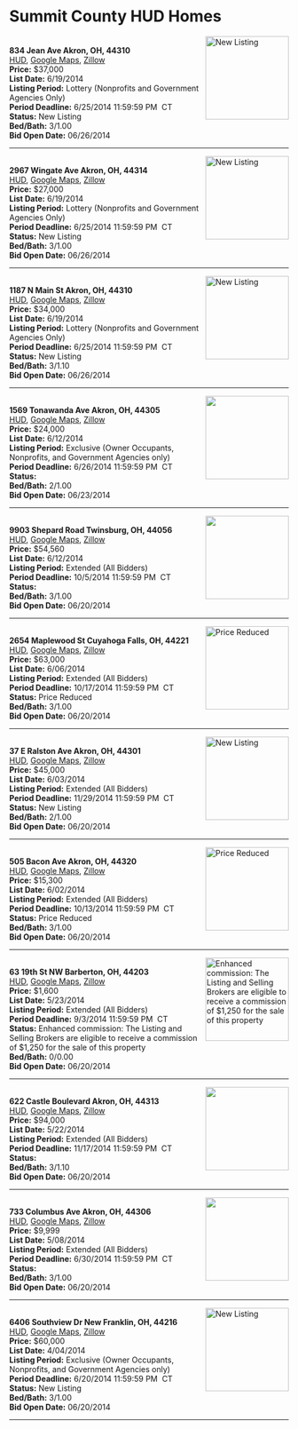 # Summit County HUD Homes

[<img alt="New Listing" src="https://www.hudhomestore.com/pages/ImageShow.aspx?Case=412-592365" align="right" style="height:150px;">](http://www.hudhomestore.com/Listing/PropertyDetails.aspx?caseNumber=412-592365)  
**834 Jean Ave Akron, OH, 44310**  
[HUD](http://www.hudhomestore.com/Listing/PropertyDetails.aspx?caseNumber=412-592365), [Google Maps](http://maps.google.com/maps?q=834+Jean+Ave+Akron%2C+OH%2C+44310), [Zillow](http://www.zillow.com/homes/834+Jean+Ave+Akron%2C+OH%2C+44310/)  
**Price:** $37,000  
**List Date:** 6/19/2014  
**Listing Period:** Lottery (Nonprofits and Government Agencies Only)  
**Period Deadline:** 6/25/2014 11:59:59 PM  CT  
**Status:** New Listing  
**Bed/Bath:** 3/1.00  
**Bid Open Date:** 06/26/2014

***

[<img alt="New Listing" src="https://www.hudhomestore.com/pages/ImageShow.aspx?Case=412-520662" align="right" style="height:150px;">](http://www.hudhomestore.com/Listing/PropertyDetails.aspx?caseNumber=412-520662)  
**2967 Wingate Ave Akron, OH, 44314**  
[HUD](http://www.hudhomestore.com/Listing/PropertyDetails.aspx?caseNumber=412-520662), [Google Maps](http://maps.google.com/maps?q=2967+Wingate+Ave+Akron%2C+OH%2C+44314), [Zillow](http://www.zillow.com/homes/2967+Wingate+Ave+Akron%2C+OH%2C+44314/)  
**Price:** $27,000  
**List Date:** 6/19/2014  
**Listing Period:** Lottery (Nonprofits and Government Agencies Only)  
**Period Deadline:** 6/25/2014 11:59:59 PM  CT  
**Status:** New Listing  
**Bed/Bath:** 3/1.00  
**Bid Open Date:** 06/26/2014

***

[<img alt="New Listing" src="https://www.hudhomestore.com/pages/ImageShow.aspx?Case=412-504837" align="right" style="height:150px;">](http://www.hudhomestore.com/Listing/PropertyDetails.aspx?caseNumber=412-504837)  
**1187 N Main St Akron, OH, 44310**  
[HUD](http://www.hudhomestore.com/Listing/PropertyDetails.aspx?caseNumber=412-504837), [Google Maps](http://maps.google.com/maps?q=1187+N+Main+St+Akron%2C+OH%2C+44310), [Zillow](http://www.zillow.com/homes/1187+N+Main+St+Akron%2C+OH%2C+44310/)  
**Price:** $34,000  
**List Date:** 6/19/2014  
**Listing Period:** Lottery (Nonprofits and Government Agencies Only)  
**Period Deadline:** 6/25/2014 11:59:59 PM  CT  
**Status:** New Listing  
**Bed/Bath:** 3/1.10  
**Bid Open Date:** 06/26/2014

***

[<img alt="" src="https://www.hudhomestore.com/pages/ImageShow.aspx?Case=412-534663" align="right" style="height:150px;">](http://www.hudhomestore.com/Listing/PropertyDetails.aspx?caseNumber=412-534663)  
**1569 Tonawanda Ave Akron, OH, 44305**  
[HUD](http://www.hudhomestore.com/Listing/PropertyDetails.aspx?caseNumber=412-534663), [Google Maps](http://maps.google.com/maps?q=1569+Tonawanda+Ave+Akron%2C+OH%2C+44305), [Zillow](http://www.zillow.com/homes/1569+Tonawanda+Ave+Akron%2C+OH%2C+44305/)  
**Price:** $24,000  
**List Date:** 6/12/2014  
**Listing Period:** Exclusive (Owner Occupants, Nonprofits, and Government Agencies only)  
**Period Deadline:** 6/26/2014 11:59:59 PM  CT  
**Status:**   
**Bed/Bath:** 2/1.00  
**Bid Open Date:** 06/23/2014

***

[<img alt="" src="https://www.hudhomestore.com/pages/ImageShow.aspx?Case=412-528427" align="right" style="height:150px;">](http://www.hudhomestore.com/Listing/PropertyDetails.aspx?caseNumber=412-528427)  
**9903 Shepard Road Twinsburg, OH, 44056**  
[HUD](http://www.hudhomestore.com/Listing/PropertyDetails.aspx?caseNumber=412-528427), [Google Maps](http://maps.google.com/maps?q=9903+Shepard+Road+Twinsburg%2C+OH%2C+44056), [Zillow](http://www.zillow.com/homes/9903+Shepard+Road+Twinsburg%2C+OH%2C+44056/)  
**Price:** $54,560  
**List Date:** 6/12/2014  
**Listing Period:** Extended (All Bidders)  
**Period Deadline:** 10/5/2014 11:59:59 PM  CT  
**Status:**   
**Bed/Bath:** 3/1.00  
**Bid Open Date:** 06/20/2014

***

[<img alt="Price Reduced" src="https://www.hudhomestore.com/pages/ImageShow.aspx?Case=412-654365" align="right" style="height:150px;">](http://www.hudhomestore.com/Listing/PropertyDetails.aspx?caseNumber=412-654365)  
**2654 Maplewood St Cuyahoga Falls, OH, 44221**  
[HUD](http://www.hudhomestore.com/Listing/PropertyDetails.aspx?caseNumber=412-654365), [Google Maps](http://maps.google.com/maps?q=2654+Maplewood+St+Cuyahoga+Falls%2C+OH%2C+44221), [Zillow](http://www.zillow.com/homes/2654+Maplewood+St+Cuyahoga+Falls%2C+OH%2C+44221/)  
**Price:** $63,000  
**List Date:** 6/06/2014  
**Listing Period:** Extended (All Bidders)  
**Period Deadline:** 10/17/2014 11:59:59 PM  CT  
**Status:** Price Reduced  
**Bed/Bath:** 3/1.00  
**Bid Open Date:** 06/20/2014

***

[<img alt="New Listing" src="https://www.hudhomestore.com/pages/ImageShow.aspx?Case=412-429841" align="right" style="height:150px;">](http://www.hudhomestore.com/Listing/PropertyDetails.aspx?caseNumber=412-429841)  
**37 E Ralston Ave Akron, OH, 44301**  
[HUD](http://www.hudhomestore.com/Listing/PropertyDetails.aspx?caseNumber=412-429841), [Google Maps](http://maps.google.com/maps?q=37+E+Ralston+Ave+Akron%2C+OH%2C+44301), [Zillow](http://www.zillow.com/homes/37+E+Ralston+Ave+Akron%2C+OH%2C+44301/)  
**Price:** $45,000  
**List Date:** 6/03/2014  
**Listing Period:** Extended (All Bidders)  
**Period Deadline:** 11/29/2014 11:59:59 PM  CT  
**Status:** New Listing  
**Bed/Bath:** 2/1.00  
**Bid Open Date:** 06/20/2014

***

[<img alt="Price Reduced" src="https://www.hudhomestore.com/pages/ImageShow.aspx?Case=412-434307" align="right" style="height:150px;">](http://www.hudhomestore.com/Listing/PropertyDetails.aspx?caseNumber=412-434307)  
**505 Bacon Ave Akron, OH, 44320**  
[HUD](http://www.hudhomestore.com/Listing/PropertyDetails.aspx?caseNumber=412-434307), [Google Maps](http://maps.google.com/maps?q=505+Bacon+Ave+Akron%2C+OH%2C+44320), [Zillow](http://www.zillow.com/homes/505+Bacon+Ave+Akron%2C+OH%2C+44320/)  
**Price:** $15,300  
**List Date:** 6/02/2014  
**Listing Period:** Extended (All Bidders)  
**Period Deadline:** 10/13/2014 11:59:59 PM  CT  
**Status:** Price Reduced  
**Bed/Bath:** 3/1.00  
**Bid Open Date:** 06/20/2014

***

[<img alt="Enhanced commission: The Listing and Selling Brokers are eligible to receive a commission of $1,250 for the sale of this property" src="https://www.hudhomestore.com/pages/ImageShow.aspx?Case=412-537707" align="right" style="height:150px;">](http://www.hudhomestore.com/Listing/PropertyDetails.aspx?caseNumber=412-537707)  
**63 19th St NW Barberton, OH, 44203**  
[HUD](http://www.hudhomestore.com/Listing/PropertyDetails.aspx?caseNumber=412-537707), [Google Maps](http://maps.google.com/maps?q=63+19th+St+NW+Barberton%2C+OH%2C+44203), [Zillow](http://www.zillow.com/homes/63+19th+St+NW+Barberton%2C+OH%2C+44203/)  
**Price:** $1,600  
**List Date:** 5/23/2014  
**Listing Period:** Extended (All Bidders)  
**Period Deadline:** 9/3/2014 11:59:59 PM  CT  
**Status:** Enhanced commission: The Listing and Selling Brokers are eligible to receive a commission of $1,250 for the sale of this property  
**Bed/Bath:** 0/0.00  
**Bid Open Date:** 06/20/2014

***

[<img alt="" src="https://www.hudhomestore.com/pages/ImageShow.aspx?Case=412-492396" align="right" style="height:150px;">](http://www.hudhomestore.com/Listing/PropertyDetails.aspx?caseNumber=412-492396)  
**622 Castle Boulevard Akron, OH, 44313**  
[HUD](http://www.hudhomestore.com/Listing/PropertyDetails.aspx?caseNumber=412-492396), [Google Maps](http://maps.google.com/maps?q=622+Castle+Boulevard+Akron%2C+OH%2C+44313), [Zillow](http://www.zillow.com/homes/622+Castle+Boulevard+Akron%2C+OH%2C+44313/)  
**Price:** $94,000  
**List Date:** 5/22/2014  
**Listing Period:** Extended (All Bidders)  
**Period Deadline:** 11/17/2014 11:59:59 PM  CT  
**Status:**   
**Bed/Bath:** 3/1.10  
**Bid Open Date:** 06/20/2014

***

[<img alt="" src="https://www.hudhomestore.com/pages/ImageShow.aspx?Case=412-442922" align="right" style="height:150px;">](http://www.hudhomestore.com/Listing/PropertyDetails.aspx?caseNumber=412-442922)  
**733 Columbus Ave Akron, OH, 44306**  
[HUD](http://www.hudhomestore.com/Listing/PropertyDetails.aspx?caseNumber=412-442922), [Google Maps](http://maps.google.com/maps?q=733+Columbus+Ave+Akron%2C+OH%2C+44306), [Zillow](http://www.zillow.com/homes/733+Columbus+Ave+Akron%2C+OH%2C+44306/)  
**Price:** $9,999  
**List Date:** 5/08/2014  
**Listing Period:** Extended (All Bidders)  
**Period Deadline:** 6/30/2014 11:59:59 PM  CT  
**Status:**   
**Bed/Bath:** 3/1.00  
**Bid Open Date:** 06/20/2014

***

[<img alt="New Listing" src="https://www.hudhomestore.com/pages/ImageShow.aspx?Case=412-535581" align="right" style="height:150px;">](http://www.hudhomestore.com/Listing/PropertyDetails.aspx?caseNumber=412-535581)  
**6406 Southview Dr New Franklin, OH, 44216**  
[HUD](http://www.hudhomestore.com/Listing/PropertyDetails.aspx?caseNumber=412-535581), [Google Maps](http://maps.google.com/maps?q=6406+Southview+Dr+New+Franklin%2C+OH%2C+44216), [Zillow](http://www.zillow.com/homes/6406+Southview+Dr+New+Franklin%2C+OH%2C+44216/)  
**Price:** $60,000  
**List Date:** 4/04/2014  
**Listing Period:** Exclusive (Owner Occupants, Nonprofits, and Government Agencies only)  
**Period Deadline:** 6/20/2014 11:59:59 PM  CT  
**Status:** New Listing  
**Bed/Bath:** 3/1.00  
**Bid Open Date:** 06/20/2014

***

